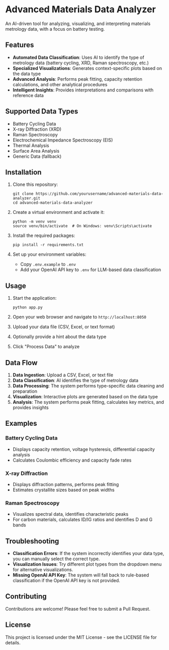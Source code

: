 # Advanced Materials Data Analyzer

An AI-driven tool for analyzing, visualizing, and interpreting materials metrology data, with a focus on battery testing.

## Features

- **Automated Data Classification**: Uses AI to identify the type of metrology data (battery cycling, XRD, Raman spectroscopy, etc.)
- **Specialized Visualizations**: Generates context-specific plots based on the data type
- **Advanced Analysis**: Performs peak fitting, capacity retention calculations, and other analytical procedures
- **Intelligent Insights**: Provides interpretations and comparisons with reference data

## Supported Data Types

- Battery Cycling Data
- X-ray Diffraction (XRD)
- Raman Spectroscopy
- Electrochemical Impedance Spectroscopy (EIS)
- Thermal Analysis
- Surface Area Analysis
- Generic Data (fallback)

## Installation

1. Clone this repository:
   ```
   git clone https://github.com/yourusername/advanced-materials-data-analyzer.git
   cd advanced-materials-data-analyzer
   ```

2. Create a virtual environment and activate it:
   ```
   python -m venv venv
   source venv/bin/activate  # On Windows: venv\Scripts\activate
   ```

3. Install the required packages:
   ```
   pip install -r requirements.txt
   ```

4. Set up your environment variables:
   - Copy `.env.example` to `.env`
   - Add your OpenAI API key to `.env` for LLM-based data classification

## Usage

1. Start the application:
   ```
   python app.py
   ```

2. Open your web browser and navigate to `http://localhost:8050`

3. Upload your data file (CSV, Excel, or text format)

4. Optionally provide a hint about the data type

5. Click "Process Data" to analyze

## Data Flow

1. **Data Ingestion**: Upload a CSV, Excel, or text file
2. **Data Classification**: AI identifies the type of metrology data
3. **Data Processing**: The system performs type-specific data cleaning and preparation
4. **Visualization**: Interactive plots are generated based on the data type
5. **Analysis**: The system performs peak fitting, calculates key metrics, and provides insights

## Examples

### Battery Cycling Data
- Displays capacity retention, voltage hysteresis, differential capacity analysis
- Calculates Coulombic efficiency and capacity fade rates

### X-ray Diffraction
- Displays diffraction patterns, performs peak fitting
- Estimates crystallite sizes based on peak widths

### Raman Spectroscopy
- Visualizes spectral data, identifies characteristic peaks
- For carbon materials, calculates ID/IG ratios and identifies D and G bands

## Troubleshooting

- **Classification Errors**: If the system incorrectly identifies your data type, you can manually select the correct type.
- **Visualization Issues**: Try different plot types from the dropdown menu for alternative visualizations.
- **Missing OpenAI API Key**: The system will fall back to rule-based classification if the OpenAI API key is not provided.

## Contributing

Contributions are welcome! Please feel free to submit a Pull Request.

## License

This project is licensed under the MIT License - see the LICENSE file for details. 